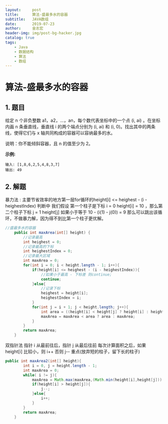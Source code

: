 ```yaml
---
layout:     post
title:      算法-盛最多水的容器
subtitle:   JAVA数组
date:       2019-07-23
author:     金志宏
header-img: img/post-bg-hacker.jpg
catalog: true
tags:
    - Java
    - 数据结构
    - 算法
    - 数组
---
```

# 算法-盛最多水的容器

## 1. 题目

给定 n 个非负整数 a1，a2，...，an，每个数代表坐标中的一个点 (i, ai) 。在坐标内画 n 条垂直线，垂直线 i 的两个端点分别为 (i, ai) 和 (i, 0)。找出其中的两条线，使得它们与 x 轴共同构成的容器可以容纳最多的水。

说明：你不能倾斜容器，且 n 的值至少为 2。



**示例:**

```
输入: [1,8,6,2,5,4,8,3,7]
输出: 49
```

## 2. 解题

暴力法 : 主要节省效率的地方第一层for循环的height[i] <= heighest - (i - heighestIndex) 判断中 我们假设 第一个柱子是下标 i = 0 height[i] = 10 ，那么第二个柱子下标 j = 1 height[j] 如果小于等于 10 - (i(1) - j(0)) = 9 那么可以跳出该循环，不做暴力解，因为得不到比第一个柱子更优解。

```java
//盛最多水的容器
    public int maxArea(int[] height) {
        //记录最高
        int heighest = 0;
        //记录最高的下标
        int heighestIndex = 0;
        //记录最大区域
        int maxArea = 0;
        for(int i = 0; i < height.length - 1; i++){
            if(height[i] <= heighest - (i - heighestIndex)){
                //如果小于最高 - 下标差 则continue;
                continue;
            }else{
                //记录下标
                heighest = height[i];
                heighestIndex = i;
            }
            for(int j = i + 1; j < height.length; j++){
                int area = ((height[i] < height[j] ? height[i] : height[j]) * (j - i));
                maxArea = maxArea < area ? area : maxArea;
            }
        }
        return maxArea;
    }
```

双指针法 指针 i 从最前往后，指针 j 从最后往前 每次计算面积之后，如果 height[i] 比较小，则 i++ 否则 j-- 重点(放弃短的柱子，留下长的柱子)

```java
public int maxArea2(int[] height){
        int i = 0, j = height.length - 1;
        int maxArea = 0;
        while( i != j){
            maxArea = Math.max(maxArea,(Math.min(height[i],height[j])) * (j - i));
            if(height[i] > height[j]){
                j--;
            }else{
                i++;
            }
        }
        return maxArea;
    }
```

